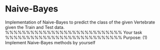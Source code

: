 # Naive-Bayes
Implementation of Naive-Bayes to predict the class of the given Vertebrate given the Train and Test data.
%%%%%%%%%%%%%%%%%%%%%%%%%%%%    Your task  %%%%%%%%%%%%%%%%%%%%%%%%%%%%
Purpose:
(1)  Implement Naive-Bayes methods by yourself
